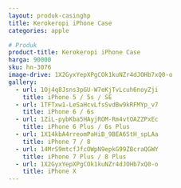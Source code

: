 ```yaml
---
layout: produk-casinghp
title: Kerokeropi iPhone Case
categories: apple

# Produk
product-title: Kerokeropi iPhone Case
harga: 90000
sku: hn-3076
image-drive: 1X2GyxYepXPgCOk1kuNZr4dJOHb7xQ0-o
gallery:
  - url: 1Oj4q8Jsns3pGU-W7eKjTvLcuh6noyZji
    title: iPhone 5 / 5s / SE
  - url: 1TFTxw1-LeSaHcvLfsSvdBw9kRFMYp_v7
    title: iPhone 6 / 6s
  - url: 1ZiL-pybKba5HAyjROM-Rm4vtOAZZPxEc
    title: iPhone 6 Plus / 6s Plus
  - url: 1X14kbA4rreomPaHiB_9BEA6StH_spLAa
    title: iPhone 7 / 8
  - url: 14MrS9mtcfJfcOWpN9epkG99ZBcraQGWY
    title: iPhone 7 Plus / 8 Plus
  - url: 1X2GyxYepXPgCOk1kuNZr4dJOHb7xQ0-o
    title: iPhone X
---
```

